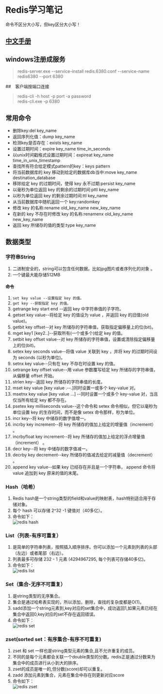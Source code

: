 # Redis学习笔记

命令不区分大小写，但key区分大小写！
## [中文手册](http://www.cnblogs.com/zcy_soft/archive/2012/09/21/2697006.html#key_del)

## windows注册成服务
> redis-server.exe --service-install redis.6380.conf --service-name redis6380 --port 6380


##　客户端按端口连接
>  redis-cli -h host -p port -a password  
>  redis-cli.exe -p 6380

## 常用命令
- 删除key:del key_name
- 返回序列化值：dump key_name
- 检测key是否存在：exists key_name
- 设置过期时间：expire key_name time_in_seconds
- 以unix时间戳格式设置过期时间：expireat key_name time_in_unix_timestamp
- 查找所有符合给定模式pattern的key：keys pattern
- 将当前数据库的 key 移动到给定的数据库db当中:move key_name destination_database
- 移除给定 key 的过期时间，使得 key 永不过期:persist key_name
- 以毫秒为单位返回 key 的剩余的过期时间:pttl key_name
- 以秒为单位返回 key 的剩余过期时间:ttl key_name
- 从当前数据库中随机返回一个 key:randomkey 
- 修改 key 的名称:rename old_key_name new_key_name
- 在新的 key 不存在时修改 key 的名称:renamenx old_key_name new_key_name
- 返回 key 所储存的值的类型:type key_name

## 数据类型
### 字符串String
1. 二进制安全的，string可以包含任何数据。比如jpg图片或者序列化的对象 。
2. 一个键最大能存储512MB

#### 命令
1. `set key value --设置指定 key 的值。`
2. `get key --获取指定 key 的值。`
3. getrange key start end --返回 key 中字符串值的子字符。
4. getset key value--将给定 key 的值设为 value ，并返回 key 的旧值(old value)。
5. getbit key offset--对 key 所储存的字符串值，获取指定偏移量上的位(bit)。
6. mget key1 [key2..]--获取所有(一个或多个)给定 key 的值。
7. setbit key offset value--对 key 所储存的字符串值，设置或清除指定偏移量上的位(bit)。
8. setex key seconds value--将值 value 关联到 key ，并将 key 的过期时间设为 seconds (以秒为单位)。
9. setnx key value--只有在 key 不存在时设置 key 的值。
10.  setrange key offset value--用 value 参数覆写给定 key 所储存的字符串值，从偏移量 offset 开始。
11.  strlen key--返回 key 所储存的字符串值的长度。
12.  mset key value [key value .--.]同时设置一或多个 key-value 对。
13.  msetnx key value [key value ...] --同时设置一个或多个 key-value 对，当且仅当所有给定 key 都不存在。
14.  psetex key milliseconds value--这个命令和 setex 命令相似，但它以毫秒为单位设置 key 的生存时间，而不是像 setex 命令那样，秒为单位。
15.  incr key--将 key 中储存的数字值增一。
16.  incrby key increment--将 key 所储存的值加上给定的增量值（increment） 。
17.  incrbyfloat key increment--将 key 所储存的值加上给定的浮点增量值（increment） 。
18.  decr key--将 key 中储存的数字值减一。
19.  decrby key decrement--key 所储存的值减去给定的减量值（decrement） 。
20.  append key value--如果 key 已经存在并且是一个字符串， append 命令将 value 追加到 key 原来的值的末尾。

### Hash（哈希）
1. Redis hash是一个string类型的field和value的映射表，hash特别适合用于存储对象。
2. 每个 hash 可以存储 2^32 -1 键值对（40多亿）。
3. 命令如下：  
![redis hash](http://ww1.sinaimg.cn/large/80eaa069ly1feqv33tysbj20fn07vdge.jpg)

### List（列表-有序可重复）
1. 是简单的字符串列表，按照插入顺序排序。你可以添加一个元素到列表的头部（左边）或者尾部（右边）。
2. 列表最多可存储 232 - 1 元素 (4294967295, 每个列表可存储40多亿)。
3. 命令如下：  
![redis list](http://ww1.sinaimg.cn/large/80eaa069ly1feqvosohzij20g008nq3d.jpg)

### Set（集合-无序不可重复）
1. 是string类型的无序集合。
2. 集合是通过哈希表实现的，所以添加，删除，查找的复杂度都是O(1)。
3. sadd添加一个string元素到,key对应的set集合中，成功返回1,如果元素已经在集合中返回0,key对应的set不存在返回错误。
4. 命令如下：  
![redis set](http://ww1.sinaimg.cn/large/80eaa069ly1feqvtxt7boj20gu0a8q3c.jpg) 

### zset(sorted set：有序集合-有序不可重复)
1. zset 和 set 一样也是string类型元素的集合,且不允许重复的成员。
2. 不同的是每个元素都会关联一个double类型的分数。redis正是通过分数来为集合中的成员进行从小到大的排序。
3. zset的成员是唯一的,但分数(score)却可以重复。
4. zadd 添加元素到集合，元素在集合中存在则更新对应score
5. 命令如下：    
![redis zset](http://ww1.sinaimg.cn/large/80eaa069ly1feqw0bhlqrj20f70co3yz.jpg)